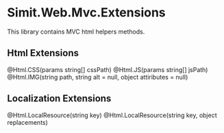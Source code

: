 # Simit.Web.Mvc.Extensions

This library contains MVC html helpers methods.

## Html Extensions

@Html.CSS(params string[] cssPath)
@Html.JS(params string[] jsPath)
@Html.IMG(string path, string alt = null, object attiributes = null)


## Localization Extensions

@Html.LocalResource(string key)
@Html.LocalResource(string key, object replacements)
